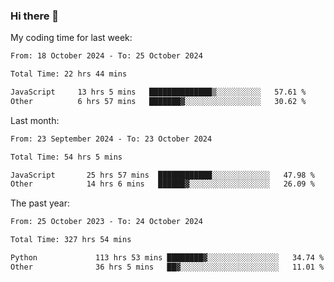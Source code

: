 ### Hi there 👋

My coding time for last week:

<!--START_SECTION:week-->

```txt
From: 18 October 2024 - To: 25 October 2024

Total Time: 22 hrs 44 mins

JavaScript     13 hrs 5 mins   ██████████████▒░░░░░░░░░░   57.61 %
Other          6 hrs 57 mins   ███████▓░░░░░░░░░░░░░░░░░   30.62 %
```

<!--END_SECTION:week-->

Last month:

<!--START_SECTION:month-->

```txt
From: 23 September 2024 - To: 23 October 2024

Total Time: 54 hrs 5 mins

JavaScript       25 hrs 57 mins  ████████████░░░░░░░░░░░░░   47.98 %
Other            14 hrs 6 mins   ██████▓░░░░░░░░░░░░░░░░░░   26.09 %
```

<!--END_SECTION:month-->

The past year:

<!--START_SECTION:year-->

```txt
From: 25 October 2023 - To: 24 October 2024

Total Time: 327 hrs 54 mins

Python             113 hrs 53 mins ████████▓░░░░░░░░░░░░░░░░   34.74 %
Other              36 hrs 5 mins   ██▓░░░░░░░░░░░░░░░░░░░░░░   11.01 %
```

<!--END_SECTION:year-->
